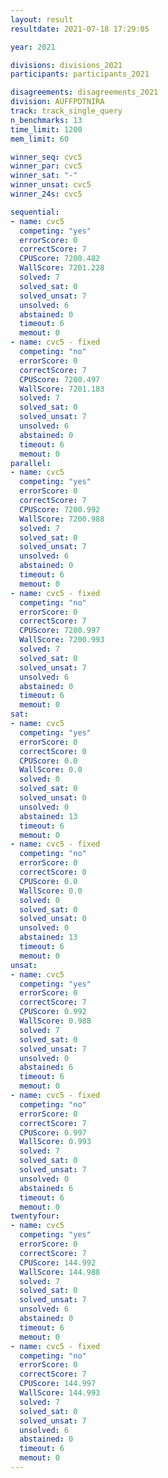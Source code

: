 ```yaml
---
layout: result
resultdate: 2021-07-18 17:29:05

year: 2021

divisions: divisions_2021
participants: participants_2021

disagreements: disagreements_2021
division: AUFFPDTNIRA
track: track_single_query
n_benchmarks: 13
time_limit: 1200
mem_limit: 60

winner_seq: cvc5
winner_par: cvc5
winner_sat: "-"
winner_unsat: cvc5
winner_24s: cvc5

sequential:
- name: cvc5
  competing: "yes"
  errorScore: 0
  correctScore: 7
  CPUScore: 7200.482
  WallScore: 7201.228
  solved: 7
  solved_sat: 0
  solved_unsat: 7
  unsolved: 6
  abstained: 0
  timeout: 6
  memout: 0
- name: cvc5 - fixed
  competing: "no"
  errorScore: 0
  correctScore: 7
  CPUScore: 7200.497
  WallScore: 7201.183
  solved: 7
  solved_sat: 0
  solved_unsat: 7
  unsolved: 6
  abstained: 0
  timeout: 6
  memout: 0
parallel:
- name: cvc5
  competing: "yes"
  errorScore: 0
  correctScore: 7
  CPUScore: 7200.992
  WallScore: 7200.988
  solved: 7
  solved_sat: 0
  solved_unsat: 7
  unsolved: 6
  abstained: 0
  timeout: 6
  memout: 0
- name: cvc5 - fixed
  competing: "no"
  errorScore: 0
  correctScore: 7
  CPUScore: 7200.997
  WallScore: 7200.993
  solved: 7
  solved_sat: 0
  solved_unsat: 7
  unsolved: 6
  abstained: 0
  timeout: 6
  memout: 0
sat:
- name: cvc5
  competing: "yes"
  errorScore: 0
  correctScore: 0
  CPUScore: 0.0
  WallScore: 0.0
  solved: 0
  solved_sat: 0
  solved_unsat: 0
  unsolved: 0
  abstained: 13
  timeout: 6
  memout: 0
- name: cvc5 - fixed
  competing: "no"
  errorScore: 0
  correctScore: 0
  CPUScore: 0.0
  WallScore: 0.0
  solved: 0
  solved_sat: 0
  solved_unsat: 0
  unsolved: 0
  abstained: 13
  timeout: 6
  memout: 0
unsat:
- name: cvc5
  competing: "yes"
  errorScore: 0
  correctScore: 7
  CPUScore: 0.992
  WallScore: 0.988
  solved: 7
  solved_sat: 0
  solved_unsat: 7
  unsolved: 0
  abstained: 6
  timeout: 6
  memout: 0
- name: cvc5 - fixed
  competing: "no"
  errorScore: 0
  correctScore: 7
  CPUScore: 0.997
  WallScore: 0.993
  solved: 7
  solved_sat: 0
  solved_unsat: 7
  unsolved: 0
  abstained: 6
  timeout: 6
  memout: 0
twentyfour:
- name: cvc5
  competing: "yes"
  errorScore: 0
  correctScore: 7
  CPUScore: 144.992
  WallScore: 144.988
  solved: 7
  solved_sat: 0
  solved_unsat: 7
  unsolved: 6
  abstained: 0
  timeout: 6
  memout: 0
- name: cvc5 - fixed
  competing: "no"
  errorScore: 0
  correctScore: 7
  CPUScore: 144.997
  WallScore: 144.993
  solved: 7
  solved_sat: 0
  solved_unsat: 7
  unsolved: 6
  abstained: 0
  timeout: 6
  memout: 0
---
```

